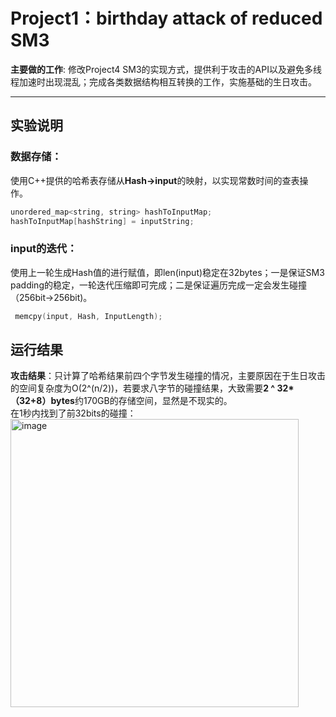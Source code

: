 # Project1：birthday attack of reduced SM3  
**主要做的工作**: 修改Project4 SM3的实现方式，提供利于攻击的API以及避免多线程加速时出现混乱；完成各类数据结构相互转换的工作，实施基础的生日攻击。  
***
## 实验说明
### 数据存储：
使用C++提供的哈希表存储从**Hash->input**的映射，以实现常数时间的查表操作。
 ```c++
 unordered_map<string, string> hashToInputMap;
 hashToInputMap[hashString] = inputString;
 ```

### input的迭代：
使用上一轮生成Hash值的进行赋值，即len(input)稳定在32bytes；一是保证SM3 padding的稳定，一轮迭代压缩即可完成；二是保证遍历完成一定会发生碰撞（256bit->256bit)。  
```c++
 memcpy(input, Hash, InputLength);
```
## 运行结果
**攻击结果**：只计算了哈希结果前四个字节发生碰撞的情况，主要原因在于生日攻击的空间复杂度为O(2^(n/2))，若要求八字节的碰撞结果，大致需要**2 ^ 32*（32+8）bytes**约170GB的存储空间，显然是不现实的。  
在1秒内找到了前32bits的碰撞：  
<img width="461" alt="image" src="https://github.com/Dianyudengdeng/homework-group-113/assets/93588357/f21a1401-be2e-4308-a7bb-c8bf87e0fb3d">
